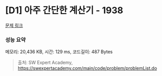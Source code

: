 # [D1] 아주 간단한 계산기 - 1938 

[문제 링크](https://swexpertacademy.com/main/code/problem/problemDetail.do?contestProbId=AV5PjsYKAMIDFAUq) 

### 성능 요약

메모리: 20,436 KB, 시간: 129 ms, 코드길이: 487 Bytes



> 출처: SW Expert Academy, https://swexpertacademy.com/main/code/problem/problemList.do